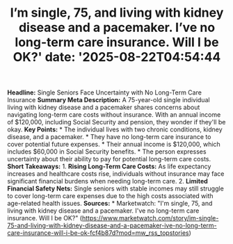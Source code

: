 ﻿---
title: "I’m single, 75, and living with kidney disease and a pacemaker. I’ve no long-term care insurance. Will I be OK?'
date: '2025-08-22T04:54:44"
category: "Markets"
summary: ""
slug: "im single 75 and living with kidney disease and a pacemaker "
source_urls:
  - "https://www.marketwatch.com/story/im-single-75-and-living-with-kidney-disease-and-a-pacemaker-ive-no-long-term-care-insurance-will-i-be-ok-fcf4b87d?mod=mw_rss_topstories"
seo:
  title: "I’m single, 75, and living with kidney disease and a pacemaker. I’ve no long-term care insurance. Will I be OK? | Hash n Hedge'
  description: '"
  keywords: ["news", "markets", "brief"]
---
**Headline:** Single Seniors Face Uncertainty with No Long-Term Care Insurance  **Summary Meta Description:** A 75-year-old single individual living with kidney disease and a pacemaker shares concerns about navigating long-term care costs without insurance. With an annual income of $120,000, including Social Security and pension, they wonder if they'll be okay.  **Key Points:**  * The individual lives with two chronic conditions, kidney disease, and a pacemaker. * They have no long-term care insurance to cover potential future expenses. * Their annual income is $120,000, which includes $60,000 in Social Security benefits. * The person expresses uncertainty about their ability to pay for potential long-term care costs.  **Short Takeaways:**  1. **Rising Long-Term Care Costs:** As life expectancy increases and healthcare costs rise, individuals without insurance may face significant financial burdens when needing long-term care. 2. **Limited Financial Safety Nets:** Single seniors with stable incomes may still struggle to cover long-term care expenses due to the high costs associated with age-related health issues.  **Sources:**  * Marketwatch: "I'm single, 75, and living with kidney disease and a pacemaker. I've no long-term care insurance. Will I be OK?" (https://www.marketwatch.com/story/im-single-75-and-living-with-kidney-disease-and-a-pacemaker-ive-no-long-term-care-insurance-will-i-be-ok-fcf4b87d?mod=mw_rss_topstories) 
